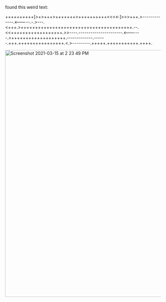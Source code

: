 found this weird text:

++++++++++[>+>+++>+++++++>++++++++++<<<<-]>>>+++.>-------------.<-----.-.>---.<+++.>+++++++++++++++++++++++++++++++++++++++.--.<<++++++++++++++++++.>>----.----------------------.<------.>+++++++++++++++++++.-------------.------.+++.++++++++++++++++.<.>---------.+++++.+++++++++++.++++.


<img width="798" alt="Screenshot 2021-03-15 at 2 23 49 PM" src="https://user-images.githubusercontent.com/80381568/111111931-307eb480-859a-11eb-97de-8e331174470f.png">
